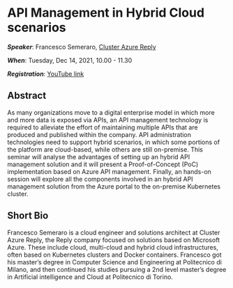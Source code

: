 # API Management in Hybrid Cloud scenarios
***Speaker***: Francesco Semeraro, [Cluster Azure Reply](https://www.reply.com/cluster-reply/en/)

***When***: Tuesday, Dec 14, 2021, 10.00 - 11.30

***Registration***: [YouTube link](https://youtu.be/0mSbfpS_9yY)
## Abstract
As many organizations move to a digital enterprise model in which more and more data is exposed via APIs, an API management technology is required to alleviate the effort of maintaining multiple APIs that are produced and published within the company. API administration technologies need to support hybrid scenarios, in which some portions of the platform are cloud-based, while others are still on-premise. This seminar will analyse the advantages of setting up an hybrid API management solution and it will present a Proof-of-Concept (PoC) implementation based on Azure API management. Finally, an hands-on session will explore all the components involved in an hybrid API management solution from the Azure portal to the on-premise Kubernetes cluster.

## Short Bio
Francesco Semeraro is a cloud engineer and solutions architect at Cluster Azure Reply, the Reply company focused on solutions based on Microsoft Azure. These include cloud, multi-cloud and hybrid cloud infrastructures, often based on Kubernetes clusters and Docker containers. Francesco got his master’s degree in Computer Science and Engineering at Politecnico di Milano, and then continued his studies pursuing a 2nd level master’s degree in Artificial intelligence and Cloud at Politecnico di Torino.
